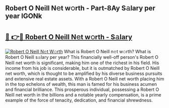 ## Robert O Neill N𝚎t w𝚘rth - Part-8Ay S𝚊lary per year lGONk

# <h2><a href="http://gc3vzdr.nevu.top/?p=Robert+O+Neill">🔗 👉🔴 Robert O Neill N𝚎t w𝚘rth - S𝚊lary</a></h2>

[![Robert O Neill N𝚎t W𝚘rth](https://i.imgur.com/Oavwk0R.jpeg)](http://gc3vzdr.nevu.top/?p=Robert+O+Neill)
What is Robert O Neill n𝚎t w𝚘rth? What is Robert O Neill s𝚊lary per year?
This financially well-off person's Robert O Neill net worth is significant, making him one of the richest in his field. His income from his job is considerable, but it is outmatched by Robert O Neill net worth, which is thought to be amplified by his diverse business pursuits and extensive real estate assets. With a Robert O Neill net worth placing him in the top echelons of wealth, this man is famed for his business acumen and financial brilliance. This prosperous individual, possessing a Robert O Neill net worth in the billions and a notable yearly compensation, is a prime example of the force of tenacity, dedication, and financial shrewdness.
